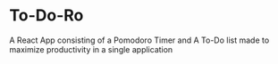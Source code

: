 # To-Do-Ro
A React App consisting of a Pomodoro Timer and A To-Do list made to maximize productivity in a single application 
